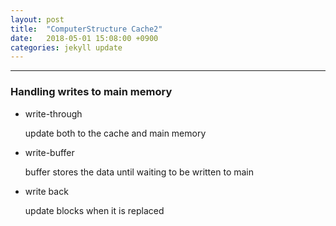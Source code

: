 ```yaml
---
layout: post
title:  "ComputerStructure Cache2"
date:   2018-05-01 15:08:00 +0900
categories: jekyll update
---
```


---
### Handling writes to main memory
* write-through

  update both to the cache and main memory

* write-buffer

  buffer stores the data until waiting to be written to main

* write back

  update blocks when it is replaced
